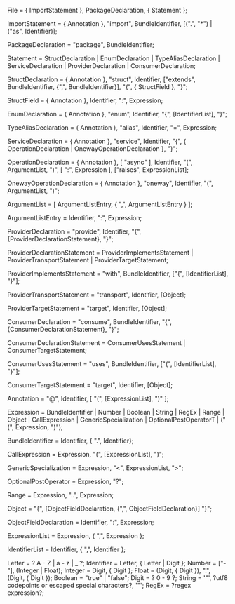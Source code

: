 File = { ImportStatement }, PackageDeclaration, { Statement };

ImportStatement = { Annotation }, "import", BundleIdentifier, [(".", "*") | ("as", Identifier)];

PackageDeclaration = "package", BundleIdentifier;

Statement = StructDeclaration
                            | EnumDeclaration
                            | TypeAliasDeclaration
                            | ServiceDeclaration
                            | ProviderDeclaration
                            | ConsumerDeclaration;

StructDeclaration = { Annotation }, "struct", Identifier, ["extends", BundleIdentifier, {",", BundleIdentifier}], "{", { StructField }, "}";

StructField = { Annotation }, Identifier, ":", Expression;

EnumDeclaration = { Annotation }, "enum", Identifier, "{", [IdentifierList], "}";

TypeAliasDeclaration = { Annotation }, "alias", Identifier, "=", Expression;

ServiceDeclaration = { Annotation }, "service", Identifier, "{", { OperationDeclaration | OnewayOperationDeclaration }, "}";

OperationDeclaration = { Annotation }, [ "async" ], Identifier, "(", ArgumentList, ")", [ ":", Expression ], ["raises", ExpressionList];

OnewayOperationDeclaration = { Annotation }, "oneway", Identifier, "(", ArgumentList, ")";

ArgumentList = [ ArgumentListEntry, { ",", ArgumentListEntry } ];

ArgumentListEntry = Identifier, ":", Expression;

ProviderDeclaration = "provide", Identifier, "{", {ProviderDeclarationStatement}, "}";

ProviderDeclarationStatement = ProviderImplementsStatement
                              | ProviderTransportStatement
                              | ProviderTargetStatement;

ProviderImplementsStatement = "with", BundleIdentifier, ["{", [IdentifierList], "}"];

ProviderTransportStatement = "transport", Identifier, [Object];

ProviderTargetStatement = "target", Identifier, [Object];

ConsumerDeclaration = "consume", BundleIdentifier, "{", {ConsumerDeclarationStatement}, "}";

ConsumerDeclarationStatement = ConsumerUsesStatement
                              | ConsumerTargetStatement;

ConsumerUsesStatement = "uses", BundleIdentifier, ["{", [IdentifierList], "}"];

ConsumerTargetStatement = "target", Identifier, [Object];

Annotation = "@", Identifier, [ "(", [ExpressionList], ")" ];

Expression = BundleIdentifier
            | Number
            | Boolean
            | String
            | RegEx
            | Range
            | Object
            | CallExpression
            | GenericSpecialization
            | OptionalPostOperatorT
            | ("(", Expression, ")");

BundleIdentifier = Identifier, { ".", Identifier};

CallExpression = Expression, "(", [ExpressionList], ")";

GenericSpecialization = Expression, "<", ExpressionList, ">";

OptionalPostOperator = Expression, "?";

Range = Expression, "..", Expression;

Object = "{", [ObjectFieldDeclaration, {",", ObjectFieldDeclaration}] "}";

ObjectFieldDeclaration = Identifier, ":", Expression;

ExpressionList = Expression, { ",", Expression };

IdentifierList = Identifier, { ",", Identifier };

Letter = ? A - Z | a - z | _ ?;
Identifier = Letter, { Letter | Digit };
Number = ["-"], (Integer | Float);
Integer = Digit, { Digit };
Float = (Digit, { Digit }), ".", (Digit, { Digit });
Boolean = "true" | "false";
Digit = ? 0 - 9 ?;
String = '"', ?utf8 codepoints or escaped special characters?, '"';
RegEx = ?regex expression?;
